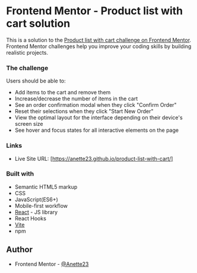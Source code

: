 # Frontend Mentor - Product list with cart solution

This is a solution to the [Product list with cart challenge on Frontend Mentor](https://www.frontendmentor.io/challenges/product-list-with-cart-5MmqLVAp_d). Frontend Mentor challenges help you improve your coding skills by building realistic projects.

### The challenge

Users should be able to:

- Add items to the cart and remove them
- Increase/decrease the number of items in the cart
- See an order confirmation modal when they click "Confirm Order"
- Reset their selections when they click "Start New Order"
- View the optimal layout for the interface depending on their device's screen size
- See hover and focus states for all interactive elements on the page

### Links

- Live Site URL: [https://anette23.github.io/product-list-with-cart/]

### Built with

- Semantic HTML5 markup
- CSS
- JavaScript(ES6+)
- Mobile-first workflow
- [React](https://reactjs.org/) - JS library
- React Hooks
- [Vite](https://vite.dev/)
- npm


## Author

- Frontend Mentor - [@Anette23](https://www.frontendmentor.io/profile/Anette23)

 
 
